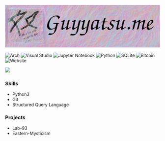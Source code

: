 [![Header](https://raw.githubusercontent.com/guyyatsu/guyyatsu/main/banner.png "Header")](https://guyyatsu.me)


![Arch](https://img.shields.io/badge/Arch%20Linux-1793D1?logo=arch-linux&logoColor=fff&style=for-the-badge)
![Visual Studio](https://img.shields.io/badge/Visual%20Studio-5C2D91.svg?style=for-the-badge&logo=visual-studio&logoColor=white)
![Jupyter Notebook](https://img.shields.io/badge/jupyter-%23FA0F00.svg?style=for-the-badge&logo=jupyter&logoColor=white)
![Python](https://img.shields.io/badge/python-3670A0?style=for-the-badge&logo=python&logoColor=ffdd54)
![SQLite](https://img.shields.io/badge/sqlite-%2307405e.svg?style=for-the-badge&logo=sqlite&logoColor=white)
![Bitcoin](https://img.shields.io/badge/Bitcoin-000?style=for-the-badge&logo=bitcoin&logoColor=white)
![Website](https://img.shields.io/website?down_color=red&down_message=offline&style=for-the-badge&up_color=blue&up_message=online&url=https%3A%2F%2Fguyyatsu.me)

<a href="https://github.com/kittinan/spotify-github-profile">
  <img align="float left" src="https://spotify-github-profile.vercel.app/api/view?uid=31aibco3qmsm2nqo4nalcfs2r75m&cover_image=true&theme=default">
</a>

<div>
  <h3>Skills</h3>
  <ul>
    <li>Python3</li>
    <li>Git</li>
    <li>Structured Query Language</li>
  </ul>
  <h3>Projects</h3>
  <ul>
    <li>Lab-93</li>
    <li>Eastern-Mysticism</li>
</div>


